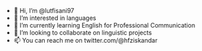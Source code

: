- 👋 Hi, I’m @lutfisani97
- 👀 I’m interested in languages
- 🌱 I’m currently learning English for Professional Communication
- 💞️ I’m looking to collaborate on linguistic projects
- 📫 You can reach me on twitter.com/@hfziskandar

<!---
lutfisani97/lutfisani97 is a ✨ special ✨ repository because its `README.md` (this file) appears on your GitHub profile.
You can click the Preview link to take a look at your changes.
--->
